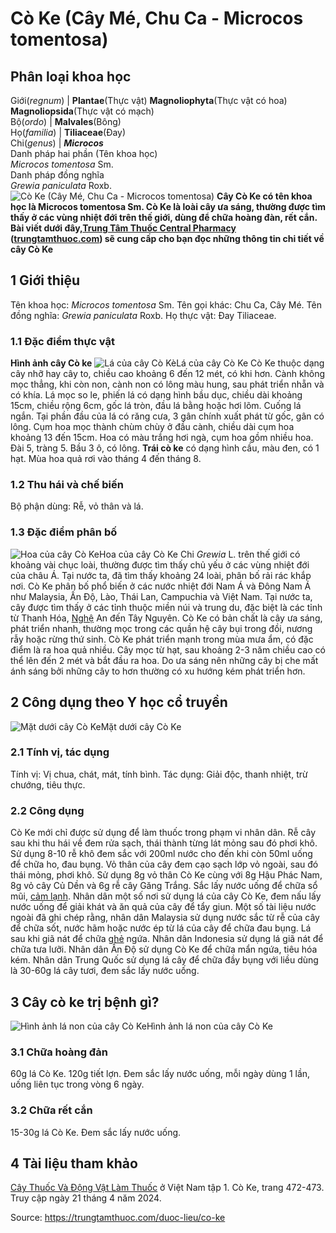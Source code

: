 # Cò Ke (Cây Mé, Chu Ca - Microcos tomentosa)

Phân loại khoa học  
---  
Giới(_regnum_) |  **Plantae**(Thực vật) **Magnoliophyta**(Thực vật có hoa) **Magnoliopsida**(Thực vật có mạch)  
Bộ(_ordo_) | **Malvales**(Bông)  
Họ(_familia_) | **Tiliaceae**(Đay)  
Chi(_genus_) | **_Microcos_**  
Danh pháp hai phần (Tên khoa học)  
_Microcos tomentosa_ Sm.  
Danh pháp đồng nghĩa  
_Grewia paniculata_ Roxb.  
![Cò Ke \(Cây Mé, Chu Ca - Microcos tomentosa\)](https://trungtamthuoc.com/images/others/cay-co-ke-1-6630.jpg)
**Cây Cò Ke có tên khoa học là Microcos tomentosa Sm. Cò Ke là loài cây ưa sáng, thường được tìm thấy ở các vùng nhiệt đới trên thế giới, dùng để chữa hoàng đàn, rết cắn. Bài viết dưới đây,[Trung Tâm Thuốc Central Pharmacy](https://trungtamthuoc.com/ "Trung Tâm Thuốc Central Pharmacy") ([trungtamthuoc.com](https://trungtamthuoc.com/ "trungtamthuoc.com")) sẽ cung cấp cho bạn đọc những thông tin chi tiết về cây Cò Ke**
##  1 Giới thiệu
Tên khoa học: _Microcos tomentosa_ Sm.
Tên gọi khác: Chu Ca, Cây Mé.
Tên đồng nghĩa: _Grewia paniculata_ Roxb.
Họ thực vật: Đay Tiliaceae.
### 1.1 Đặc điểm thực vật
**Hình ảnh cây Cò ke**
![Lá của cây Cò Kè](https://trungtamthuoc.com/images/item/cay-co-ke-0.jpg)Lá của cây Cò Ke
Cò Ke thuộc dạng cây nhỡ hay cây to, chiều cao khoảng 6 đến 12 mét, có khi hơn.
Cành không mọc thẳng, khi còn non, cành non có lông màu hung, sau phát triển nhẵn và có khía.
Lá mọc so le, phiến lá có dạng hình bầu dục, chiều dài khoảng 15cm, chiều rộng 6cm, gốc lá tròn, đầu lá bằng hoặc hơi lõm. Cuống lá ngắn.
Tại phần đầu của lá có răng cưa, 3 gân chính xuất phát từ gốc, gân có lông.
Cụm hoa mọc thành chùm chùy ở đầu cành, chiều dài cụm hoa khoảng 13 đến 15cm. Hoa có màu trắng hơi ngà, cụm hoa gồm nhiều hoa. Đài 5, tràng 5.
Bầu 3 ô, có lông.
**Trái cò ke** có dạng hình cầu, màu đen, có 1 hạt.
Mùa hoa quả rơi vào tháng 4 đến tháng 8.
### 1.2 Thu hái và chế biến
Bộ phận dùng: Rễ, vỏ thân và lá.
### 1.3 Đặc điểm phân bố
![Hoa của cây Cò Ke](https://trungtamthuoc.com/images/item/cay-co-ke-2.jpg)Hoa của cây Cò Ke
Chi _Grewia_ L. trên thế giới có khoảng vài chục loài, thường được tìm thấy chủ yếu ở các vùng nhiệt đới của châu Á. Tại nước ta, đã tìm thấy khoảng 24 loài, phân bố rải rác khắp nơi.
Cò Ke phân bố phổ biến ở các nước nhiệt đới Nam Á và Đông Nam Á như Malaysia, Ấn Độ, Lào, Thái Lan, Campuchia và Việt Nam.
Tại nước ta, cây được tìm thấy ở các tỉnh thuộc miền núi và trung du, đặc biệt là các tỉnh từ Thanh Hóa, [Nghệ](https://trungtamthuoc.com/hoat-chat/nghe "Nghệ") An đến Tây Nguyên.
Cò Ke có bản chất là cây ưa sáng, phát triển nhanh, thường mọc trong các quần hệ cây bụi trong đồi, nương rẫy hoặc rừng thứ sinh. Cò Ke phát triển mạnh trong mùa mưa ẩm, có đặc điểm là ra hoa quả nhiều. Cây mọc từ hạt, sau khoảng 2-3 năm chiều cao có thể lên đến 2 mét và bắt đầu ra hoa.
Do ưa sáng nên những cây bị che mất ánh sáng bởi những cây to hơn thường có xu hướng kém phát triển hơn.
##  2 Công dụng theo Y học cổ truyền
![Mặt dưới cây Cò Ke](https://trungtamthuoc.com/images/item/cay-co-ke-3.jpg)Mặt dưới cây Cò Ke
### 2.1 Tính vị, tác dụng
Tính vị: Vị chua, chát, mát, tính bình.
Tác dụng: Giải độc, thanh nhiệt, trừ chướng, tiêu thực.
### 2.2 Công dụng
Cò Ke mới chỉ được sử dụng để làm thuốc trong phạm vi nhân dân.
Rễ cây sau khi thu hái về đem rửa sạch, thái thành từng lát mỏng sau đó phơi khô. Sử dụng 8-10 rễ khô đem sắc với 200ml nước cho đến khi còn 50ml uống để chữa ho, đau bụng.
Vỏ thân của cây đem cạo sạch lớp vỏ ngoài, sau đó thái mỏng, phơi khô. Sử dụng 8g vỏ thân Cò Ke cùng với 8g Hậu Phác Nam, 8g vỏ cây Củ Dền và 6g rễ cây Găng Trắng. Sắc lấy nước uống để chữa sổ mũi, [cảm lạnh](https://trungtamthuoc.com/bai-viet/cam-lanh-nguyen-nhan-trieu-chung-va-cac-bai-thuoc-dan-gian-chua-tri "cảm lạnh").
Nhân dân một số nơi sử dụng lá của cây Cò Ke, đem nấu lấy nước uống để giải khát và ăn quả của cây để tẩy giun.
Một số tài liệu nước ngoài đã ghi chép rằng, nhân dân Malaysia sử dụng nước sắc từ rễ của cây để chữa sốt, nước hãm hoặc nước ép từ lá của cây để chữa đau bụng. Lá sau khi giã nát để chữa [ghẻ](https://trungtamthuoc.com/bai-viet/benh-ghe "ghẻ") ngứa. Nhân dân Indonesia sử dụng lá giã nát để chữa tưa lưỡi. Nhân dân Ấn Độ sử dụng Cò Ke để chữa mẩn ngứa, tiêu hóa kém. Nhân dân Trung Quốc sử dụng lá cây để chữa đầy bụng với liều dùng là 30-60g lá cây tươi, đem sắc lấy nước uống.
##  3 Cây cò ke trị bệnh gì?
![Hình ảnh lá non của cây Cò Ke](https://trungtamthuoc.com/images/item/cay-co-ke-4.jpg)Hình ảnh lá non của cây Cò Ke
### 3.1 Chữa hoàng đản
60g lá Cò Ke.
120g tiết lợn.
Đem sắc lấy nước uống, mỗi ngày dùng 1 lần, uống liên tục trong vòng 6 ngày.
### 3.2 Chữa rết cắn
15-30g lá Cò Ke.
Đem sắc lấy nước uống.
##  4 Tài liệu tham khảo
[Cây Thuốc Và Động Vật Làm Thuốc](https://trungtamthuoc.com/bai-viet/doc-online-va-tai-mien-phi-pdf-sach-cay-thuoc-va-dong-vat-lam-thuoc-o-viet-nam "Cây Thuốc Và Động Vật Làm Thuốc") ở Việt Nam tập 1. Cò Ke, trang 472-473. Truy cập ngày 21 tháng 4 năm 2024.


Source: https://trungtamthuoc.com/duoc-lieu/co-ke